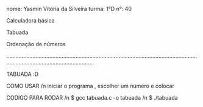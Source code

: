nome: Yasmin Vitória da Silveira turma: 1°D n°: 40

Calculadora básica 

Tabuada

Ordenação de números

.....................................................................................................................................................................................


  TABUADA :D

  COMO USAR /n
iniciar o programa , escolher um número e colocar


CODIGO PARA RODAR /n
$ gcc tabuada.c -o tabuada /n
$ ./tabuada
